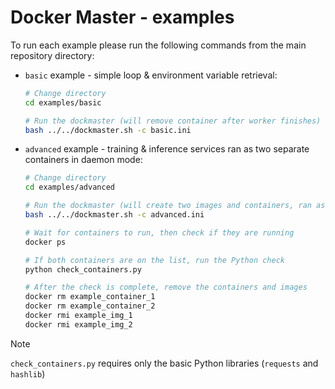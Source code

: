 # Docker Master - examples

To run each example please run the following commands from the main repository directory:
* `basic` example - simple loop & environment variable retrieval:

    ```bash
    # Change directory
    cd examples/basic

    # Run the dockmaster (will remove container after worker finishes)
    bash ../../dockmaster.sh -c basic.ini
    ```

* `advanced` example - training & inference services ran as two separate containers in daemon mode:

    ```bash
    # Change directory
    cd examples/advanced

    # Run the dockmaster (will create two images and containers, ran as daemons)
    bash ../../dockmaster.sh -c advanced.ini

    # Wait for containers to run, then check if they are running
    docker ps
    
    # If both containers are on the list, run the Python check
    python check_containers.py

    # After the check is complete, remove the containers and images
    docker rm example_container_1
    docker rm example_container_2
    docker rmi example_img_1
    docker rmi example_img_2
    ```

> [!NOTE]
> `check_containers.py` requires only the basic Python libraries (`requests` and `hashlib`)
